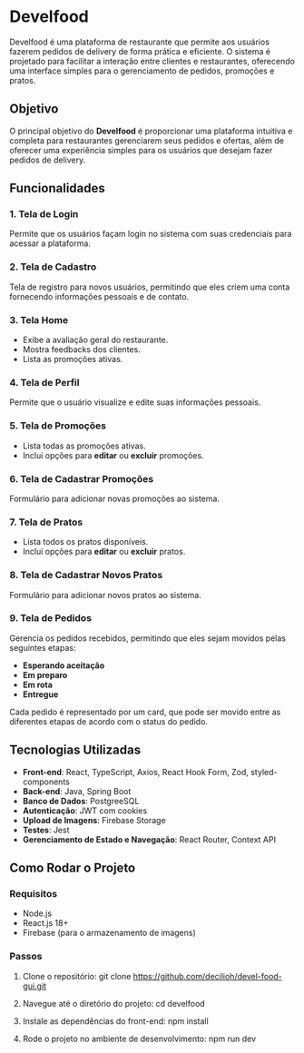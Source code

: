 # Develfood

Develfood é uma plataforma de restaurante que permite aos usuários fazerem pedidos de delivery de forma prática e eficiente. O sistema é projetado para facilitar a interação entre clientes e restaurantes, oferecendo uma interface simples para o gerenciamento de pedidos, promoções e pratos.

## Objetivo

O principal objetivo do **Develfood** é proporcionar uma plataforma intuitiva e completa para restaurantes gerenciarem seus pedidos e ofertas, além de oferecer uma experiência simples para os usuários que desejam fazer pedidos de delivery.

## Funcionalidades

### 1. Tela de Login
Permite que os usuários façam login no sistema com suas credenciais para acessar a plataforma.

### 2. Tela de Cadastro
Tela de registro para novos usuários, permitindo que eles criem uma conta fornecendo informações pessoais e de contato.

### 3. Tela Home
- Exibe a avaliação geral do restaurante.
- Mostra feedbacks dos clientes.
- Lista as promoções ativas.

### 4. Tela de Perfil
Permite que o usuário visualize e edite suas informações pessoais.

### 5. Tela de Promoções
- Lista todas as promoções ativas.
- Inclui opções para **editar** ou **excluir** promoções.

### 6. Tela de Cadastrar Promoções
Formulário para adicionar novas promoções ao sistema.

### 7. Tela de Pratos
- Lista todos os pratos disponíveis.
- Inclui opções para **editar** ou **excluir** pratos.

### 8. Tela de Cadastrar Novos Pratos
Formulário para adicionar novos pratos ao sistema.

### 9. Tela de Pedidos
Gerencia os pedidos recebidos, permitindo que eles sejam movidos pelas seguintes etapas:
- **Esperando aceitação**
- **Em preparo**
- **Em rota**
- **Entregue**

Cada pedido é representado por um card, que pode ser movido entre as diferentes etapas de acordo com o status do pedido.

## Tecnologias Utilizadas
- **Front-end**: React, TypeScript, Axios, React Hook Form, Zod, styled-components
- **Back-end**: Java, Spring Boot
- **Banco de Dados**: PostgreeSQL
- **Autenticação**: JWT com cookies
- **Upload de Imagens**: Firebase Storage
- **Testes**: Jest
- **Gerenciamento de Estado e Navegação**: React Router, Context API

## Como Rodar o Projeto

### Requisitos
- Node.js
- React.js 18+
- Firebase (para o armazenamento de imagens)

### Passos

1. Clone o repositório:
   git clone https://github.com/decilioh/devel-food-gui.git

2. Navegue até o diretório do projeto:
   cd develfood

3. Instale as dependências do front-end:
   npm install

5. Rode o projeto no ambiente de desenvolvimento:
   npm run dev

